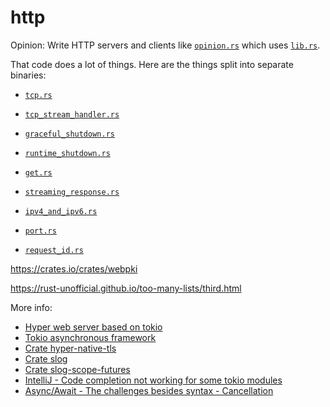 # http

Opinion: Write HTTP servers and clients like [`opinion.rs`](src/bin/opinion.rs) which uses [`lib.rs`](src/lib.rs).

That code does a lot of things.  Here are the things split into separate binaries:
- [`tcp.rs`](src/bin/tcp.rs)
- [`tcp_stream_handler.rs`](src/bin/tcp_stream_handler.rs)
- [`graceful_shutdown.rs`](src/bin/graceful_shutdown.rs)


- [`runtime_shutdown.rs`](src/bin/runtime_shutdown.rs)
- [`get.rs`](src/bin/get.rs)
- [`streaming_response.rs`](src/bin/streaming_response.rs)
- [`ipv4_and_ipv6.rs`](src/bin/ipv4_and_ipv6.rs)
- [`port.rs`](src/bin/port.rs)
- [`request_id.rs`](src/bin/request_id.rs)


https://crates.io/crates/webpki

https://rust-unofficial.github.io/too-many-lists/third.html


More info:
- [Hyper web server based on tokio](https://hyper.rs)
- [Tokio asynchronous framework](https://tokio.rs)
- [Crate hyper-native-tls](https://crates.io/crates/hyper-native-tls)
- [Crate slog](https://crates.io/crates/slog)
- [Crate slog-scope-futures](https://crates.io/crates/slog-scope-futures)
- [IntelliJ - Code completion not working for some tokio modules](https://github.com/intellij-rust/intellij-rust/issues/4706#issuecomment-608987405)
- [Async/Await - The challenges besides syntax - Cancellation](https://gist.github.com/Matthias247/ffc0f189742abf6aa41a226fe07398a8)
